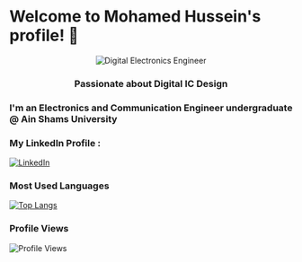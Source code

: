 # Welcome to Mohamed Hussein's profile! 👋

<div align="center">
  <img src="https://github.com/MohamedHussein27/My_Profile/blob/main/readme_image.gif" alt="Digital Electronics Engineer">
</div>

<h3 align="center">
  Passionate about Digital IC Design
</h3>

### I'm an Electronics and Communication Engineer undergraduate @ Ain Shams University


### My LinkedIn Profile :
[![LinkedIn](https://img.shields.io/badge/-Mohamed%20Hussein-blue?style=flat&logo=Linkedin&logoColor=white)](https://www.linkedin.com/in/mohamed-hussein-274337231)



### Most Used Languages
[![Top Langs](https://github-readme-stats.vercel.app/api/top-langs/?username=MohamedHussein27&layout=compact)](https://github.com/anuraghazra/github-readme-stats)

### Profile Views
![Profile Views](https://visitor-badge.laobi.icu/badge?page_id=MohamedHussein27.MohamedHussein27)
